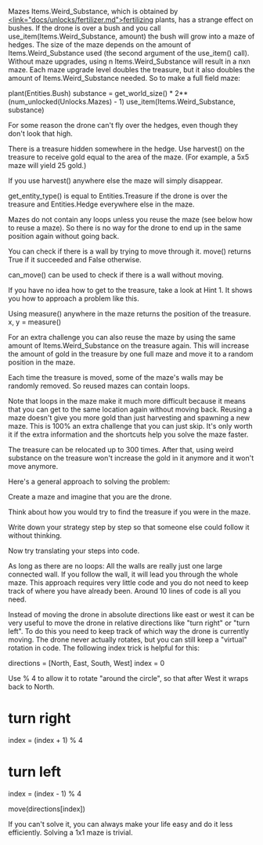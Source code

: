 Mazes</size>
</line-height>
Items.Weird_Substance, which is obtained by <u><link="docs/unlocks/fertilizer.md">fertilizing</link></u> plants, has a strange effect on bushes. If the drone is over a bush and you call use_item(Items.Weird_Substance, amount) the bush will grow into a maze of hedges.
The size of the maze depends on the amount of Items.Weird_Substance used (the second argument of the use_item() call).
Without maze upgrades, using n Items.Weird_Substance will result in a nxn maze. Each maze upgrade level doubles the treasure, but it also doubles the amount of Items.Weird_Substance needed. 
So to make a full field maze:

plant(Entities.Bush)
substance = get_world_size() * 2**(num_unlocked(Unlocks.Mazes) - 1)
use_item(Items.Weird_Substance, substance)


For some reason the drone can't fly over the hedges, even though they don't look that high.

There is a treasure hidden somewhere in the hedge. Use harvest() on the treasure to receive gold equal to the area of the maze. (For example, a 5x5 maze will yield 25 gold.)

If you use harvest() anywhere else the maze will simply disappear.

get_entity_type() is equal to Entities.Treasure if the drone is over the treasure and Entities.Hedge everywhere else in the maze.

Mazes do not contain any loops unless you reuse the maze (see below how to reuse a maze). So there is no way for the drone to end up in the same position again without going back.

You can check if there is a wall by trying to move through it. 
move() returns True if it succeeded and False otherwise.

can_move() can be used to check if there is a wall without moving.

If you have no idea how to get to the treasure, take a look at Hint 1. It shows you how to approach a problem like this.

Using measure() anywhere in the maze returns the position of the treasure.
x, y = measure()

For an extra challenge you can also reuse the maze by using the same amount of Items.Weird_Substance on the treasure again. 
This will increase the amount of gold in the treasure by one full maze and move it to a random position in the maze.

Each time the treasure is moved, some of the maze's walls may be randomly removed. So reused mazes can contain loops.

Note that loops in the maze make it much more difficult because it means that you can get to the same location again without moving back.
Reusing a maze doesn't give you more gold than just harvesting and spawning a new maze.
This is 100% an extra challenge that you can just skip.
It's only worth it if the extra information and the shortcuts help you solve the maze faster.

The treasure can be relocated up to 300 times. After that, using weird substance on the treasure won't increase the gold in it anymore and it won't move anymore.

Here's a general approach to solving the problem:

Create a maze and imagine that you are the drone.

Think about how you would try to find the treasure if you were in the maze.

Write down your strategy step by step so that someone else could follow it without thinking.

Now try translating your steps into code.

As long as there are no loops: All the walls are really just one large connected wall. If you follow the wall, it will lead you through the whole maze.
This approach requires very little code and you do not need to keep track of where you have already been. Around 10 lines of code is all you need.

Instead of moving the drone in absolute directions like east or west it can be very useful to move the drone in relative directions like "turn right" or "turn left". To do this you need to keep track of which way the drone is currently moving. The drone never actually rotates, but you can still keep a "virtual" rotation in code.
The following index trick is helpful for this:

directions = [North, East, South, West]
index = 0

Use % 4 to allow it to rotate "around the circle", so that after West it wraps back to North.
# turn right
index = (index + 1) % 4

# turn left
index = (index - 1) % 4

move(directions[index])

If you can't solve it, you can always make your life easy and do it less efficiently. 
Solving a 1x1 maze is trivial.